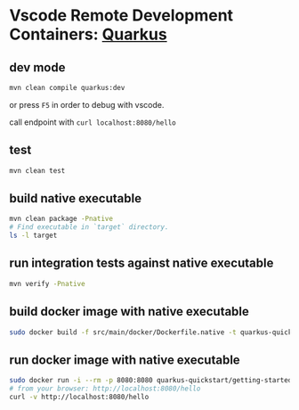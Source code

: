 # Vscode Remote Development Containers: [Quarkus](https://quarkus.io)

## dev mode

```bash
mvn clean compile quarkus:dev
```

or press `F5` in order to debug with vscode.

call endpoint with `curl localhost:8080/hello`

## test

```bash
mvn clean test
```

## build native executable

```bash
mvn clean package -Pnative
# Find executable in `target` directory.
ls -l target
```

## run integration tests against native executable

```bash
mvn verify -Pnative
```

## build docker image with native executable

```bash
sudo docker build -f src/main/docker/Dockerfile.native -t quarkus-quickstart/getting-started .
```

## run docker image with native executable

```bash
sudo docker run -i --rm -p 8080:8080 quarkus-quickstart/getting-started
# from your browser: http://localhost:8080/hello
curl -v http://localhost:8080/hello

```
